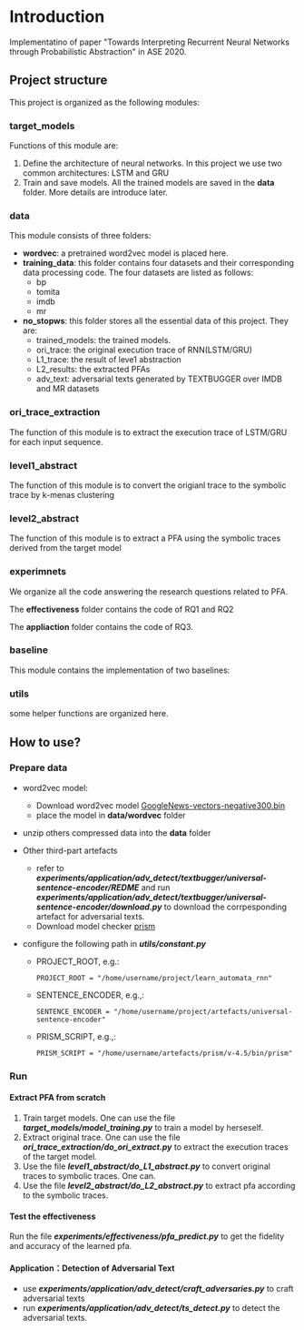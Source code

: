 # Introduction
Implementatino of paper "Towards Interpreting Recurrent Neural Networks through Probabilistic Abstraction" in ASE 2020.

## Project structure

This project is organized as the following modules:

### target_models

Functions of this module are:

1. Define the architecture of neural networks. In this project we use two common architectures: LSTM and GRU
2. Train and save models. All the trained models are saved in the **data** folder. More details are introduce later.

### data

This module consists of three folders:

- **wordvec**:  a pretrained word2vec model is placed here. 
- **training_data**: this folder contains four datasets and their corresponding data processing code. The four datasets are listed as follows:
  - bp
  - tomita
  - imdb
  - mr
- **no_stopws**: this folder stores all the essential data of this project. They are:
  - trained_models: the  trained models. 
  - ori_trace:  the original execution trace of RNN(LSTM/GRU)
  - L1_trace: the result of leve1 abstraction
  - L2_results: the extracted PFAs
  - adv_text: adversarial texts generated by TEXTBUGGER over IMDB and MR datasets

### ori_trace_extraction

The function of this module is to extract the execution trace of LSTM/GRU for each input sequence. 

### level1_abstract

The function of this module is to convert the origianl trace to the symbolic trace by k-menas clustering

### level2_abstract

The function of this module is to extract a PFA using the symbolic traces derived from the target model

### experimnets

We organize all the code answering the research questions related to PFA.

The **effectiveness** folder contains the code of RQ1 and RQ2

The **appliaction** folder contains the code of RQ3. 

### baseline

This module contains the implementation of two baselines:

### utils

some helper functions are organized here.

## How to use?

### Prepare data

- word2vec model: 

  - Download word2vec model [GoogleNews-vectors-negative300.bin](https://code.google.com/archive/p/word2vec/)  
  - place the model in **data/wordvec** folder

- unzip others compressed data into the **data** folder

- Other third-part artefacts 

  - refer to ***experiments/application/adv_detect/textbugger/universal-sentence-encoder/REDME***  and run ***experiments/application/adv_detect/textbugger/universal-sentence-encoder/download.py*** to download the corrpesponding artefact for adversarial texts. 
  - Download model checker [prism](https://prismmodelchecker.org/download.php)

- configure the following path in ***utils/constant.py***

  - PROJECT_ROOT, e.g.:

    `PROJECT_ROOT = "/home/username/project/learn_automata_rnn"`

  - SENTENCE_ENCODER, e.g.,:

    `SENTENCE_ENCODER = "/home/username/project/artefacts/universal-sentence-encoder"`

  - PRISM_SCRIPT,  e.g.,:

    `PRISM_SCRIPT = "/home/username/artefacts/prism/v-4.5/bin/prism"`

### Run

#### Extract PFA from scratch

1. Train target models.  One can use the file ***target_models/model_training.py*** to train a model by herseself.
2. Extract original trace. One can use the file ***ori_trace_extraction/do_ori_extract.py*** to extract the execution traces of the target model.
3. Use the file ***level1_abstract/do_L1_abstract.py*** to convert original traces to symbolic traces.  One can.
4. Use the file ***level2_abstract/do_L2_abstract.py*** to extract pfa according to the symbolic traces.

#### Test the effectiveness

Run the file ***experiments/effectiveness/pfa_predict.py*** to get the fidelity and accuracy of the learned pfa.

#### Application：Detection of Adversarial Text 

- use ***experiments/application/adv_detect/craft_adversaries.py*** to craft adversarial texts
- run ***experiments/application/adv_detect/ts_detect.py*** to detect the adversarial texts.









